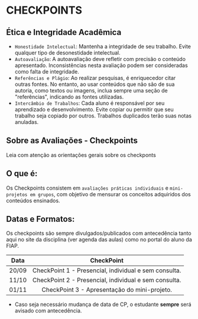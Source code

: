 # CHECKPOINTS

## Ética e Integridade Acadêmica

- `Honestidade Intelectual`: Mantenha a integridade de seu trabalho. Evite qualquer tipo de desonestidade intelectual.
- `Autoavaliação`: A autoavaliação deve refletir com precisão o conteúdo apresentado. Inconsistências nesta avaliação podem ser consideradas como falta de integridade.
- `Referências e Plágio`: Ao realizar pesquisas, é enriquecedor citar outras fontes. No entanto, ao usar conteúdos que não são de sua autoria, como textos ou imagens, inclua sempre uma seção de "referências", indicando as fontes utilizadas.
- `Intercâmbio de Trabalhos`: Cada aluno é responsável por seu aprendizado e desenvolvimento. Evite copiar ou permitir que seu trabalho seja copiado por outros. Trabalhos duplicados terão suas notas anuladas.


## Sobre as Avaliações - Checkpoints

Leia com atenção as orientações gerais sobre os checkponts

## O que é:

Os Checkpoints consistem em `avaliações práticas individuais` e `mini-projetos em grupos`, com objetivo de mensurar os conceitos adquiridos dos conteúdos ensinados.

## Datas e Formatos:

Os checkpoints são sempre divulgados/publicados com antecedência tanto aqui no site da disciplina (ver agenda das aulas) como no portal do aluno da FIAP.

| Data | CheckPoint |
|:---:|:---:|
| 20/09 | CheckPoint 1 - Presencial, individual e sem consulta. |
| 11/10 | CheckPoint 2 - Presencial, individual e sem consulta. |
| 01/11 | CheckPoint 3 - Apresentação do mini-projeto. |

- Caso seja necessário mudança de data de CP, o estudante **sempre** será avisado com antecedência. 

